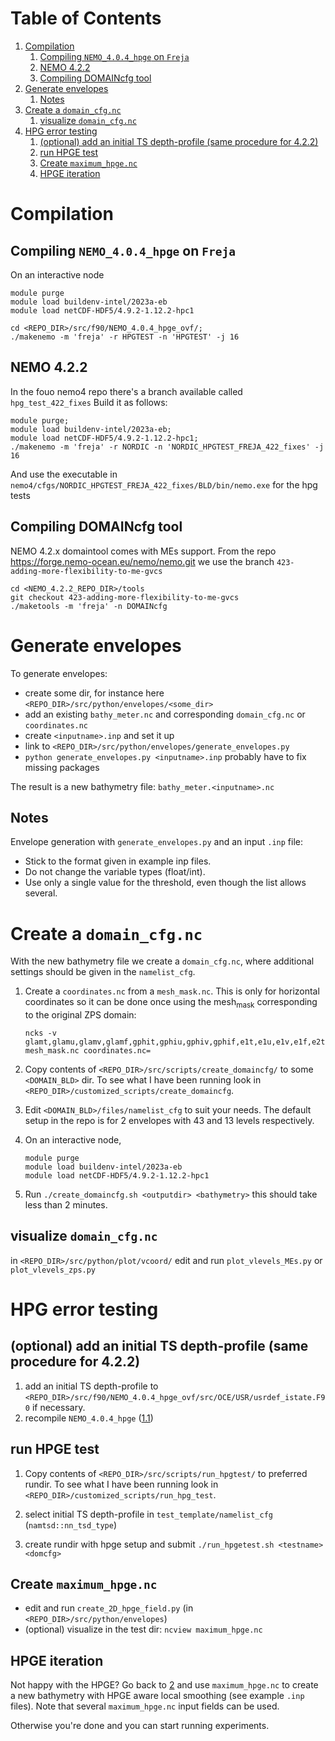 
# Table of Contents

1.  [Compilation](#orgd521709)
    1.  [Compiling `NEMO_4.0.4_hpge` on `Freja` ](#orgccb1c39)
    2.  [NEMO 4.2.2](#org5ea693d)
    3.  [Compiling DOMAINcfg tool](#org19709fb)
2.  [Generate envelopes ](#orge9b746c)
    1.  [Notes](#orge3b0456)
3.  [Create a `domain_cfg.nc`](#orgc806800)
    1.  [visualize `domain_cfg.nc`](#org25fa458)
4.  [HPG error testing](#orgeac42af)
    1.  [(optional) add an initial TS depth-profile (same procedure for 4.2.2)](#org36c4871)
    2.  [run HPGE test](#orgcf45fda)
    3.  [Create `maximum_hpge.nc`](#org7bd234d)
    4.  [HPGE iteration](#org09071ff)


<a id="orgd521709"></a>

# Compilation


<a id="orgccb1c39"></a>

## Compiling `NEMO_4.0.4_hpge` on `Freja` <a id="orgdc35d6e"></a>

On an interactive node

    module purge
    module load buildenv-intel/2023a-eb
    module load netCDF-HDF5/4.9.2-1.12.2-hpc1
    
    cd <REPO_DIR>/src/f90/NEMO_4.0.4_hpge_ovf/;
    ./makenemo -m 'freja' -r HPGTEST -n 'HPGTEST' -j 16


<a id="org5ea693d"></a>

## NEMO 4.2.2

In the fouo nemo4 repo there's a branch available called `hpg_test_422_fixes`
Build it as follows:

    module purge;
    module load buildenv-intel/2023a-eb;
    module load netCDF-HDF5/4.9.2-1.12.2-hpc1;
    ./makenemo -m 'freja' -r NORDIC -n 'NORDIC_HPGTEST_FREJA_422_fixes' -j 16

And use the executable in `nemo4/cfgs/NORDIC_HPGTEST_FREJA_422_fixes/BLD/bin/nemo.exe` for the hpg tests


<a id="org19709fb"></a>

## Compiling DOMAINcfg tool

NEMO 4.2.x domaintool comes with MEs support. From the repo
<https://forge.nemo-ocean.eu/nemo/nemo.git> we use the branch
`423-adding-more-flexibility-to-me-gvcs`

    cd <NEMO_4.2.2_REPO_DIR>/tools
    git checkout 423-adding-more-flexibility-to-me-gvcs
    ./maketools -m 'freja' -n DOMAINcfg


<a id="orge9b746c"></a>

# Generate envelopes <a id="orgb77d3bb"></a>

To generate envelopes:

-   create some dir, for instance here `<REPO_DIR>/src/python/envelopes/<some_dir>`
-   add an existing `bathy_meter.nc` and corresponding `domain_cfg.nc` or `coordinates.nc`
-   create `<inputname>.inp` and set it up
-   link to `<REPO_DIR>/src/python/envelopes/generate_envelopes.py`
-   `python generate_envelopes.py <inputname>.inp`
    probably have to fix missing packages

The result is a new bathymetry file: `bathy_meter.<inputname>.nc`


<a id="orge3b0456"></a>

## Notes

Envelope generation with `generate_envelopes.py` and an input `.inp` file:

-   Stick to the format given in example inp files.
-   Do not change the variable types (float/int).
-   Use only a single value for the threshold, even though the list allows several.


<a id="orgc806800"></a>

# Create a `domain_cfg.nc`

With the new bathymetry file we create a `domain_cfg.nc`, where
additional settings should be given in the `namelist_cfg`.

1.  Create a `coordinates.nc` from a `mesh_mask.nc`. This is only
    for horizontal coordinates so it can be done once using the
    mesh<sub>mask</sub> corresponding to the original ZPS domain:
    
        ncks -v glamt,glamu,glamv,glamf,gphit,gphiu,gphiv,gphif,e1t,e1u,e1v,e1f,e2t,e2u,e2v,e2f,ff_t,ff_f,nav_lon,nav_lat mesh_mask.nc coordinates.nc=

2.  Copy contents of `<REPO_DIR>/src/scripts/create_domaincfg/` to
    some `<DOMAIN_BLD>` dir. To see what I have been running look in
    `<REPO_DIR>/customized_scripts/create_domaincfg`.

3.  Edit `<DOMAIN_BLD>/files/namelist_cfg` to suit your needs. The
    default setup in the repo is for 2 envelopes with 43 and 13
    levels respectively.

4.  On an interactive node,
    
        module purge
        module load buildenv-intel/2023a-eb
        module load netCDF-HDF5/4.9.2-1.12.2-hpc1

5.  Run `./create_domaincfg.sh <outputdir> <bathymetry>`
    this should take less than 2 minutes.


<a id="org25fa458"></a>

## visualize `domain_cfg.nc`

in `<REPO_DIR>/src/python/plot/vcoord/`
edit and run `plot_vlevels_MEs.py` or `plot_vlevels_zps.py`


<a id="orgeac42af"></a>

# HPG error testing


<a id="org36c4871"></a>

## (optional) add an initial TS depth-profile (same procedure for 4.2.2)

1.  add an initial TS depth-profile to
    `<REPO_DIR>/src/f90/NEMO_4.0.4_hpge_ovf/src/OCE/USR/usrdef_istate.F90`
    if necessary.
2.  recompile `NEMO_4.0.4_hpge` ([1.1](#orgdc35d6e))


<a id="orgcf45fda"></a>

## run HPGE test

1.  Copy contents of `<REPO_DIR>/src/scripts/run_hpgtest/` to
    preferred rundir. To see what I have been running look in
    `<REPO_DIR>/customized_scripts/run_hpg_test`.

2.  select initial TS depth-profile in `test_template/namelist_cfg` (`namtsd::nn_tsd_type`)
3.  create rundir with hpge setup and submit
    `./run_hpgetest.sh <testname> <domcfg>`


<a id="org7bd234d"></a>

## Create `maximum_hpge.nc`

-   edit and run `create_2D_hpge_field.py` (in `<REPO_DIR>/src/python/envelopes`)
-   (optional) visualize in the test dir: `ncview maximum_hpge.nc`


<a id="org09071ff"></a>

## HPGE iteration

Not happy with the HPGE? Go back to [2](#orgb77d3bb) and use
 `maximum_hpge.nc` to create a new bathymetry with HPGE aware local
 smoothing (see example `.inp` files). Note that several
 `maximum_hpge.nc` input fields can be used.

Otherwise you're done and you can start running experiments.

